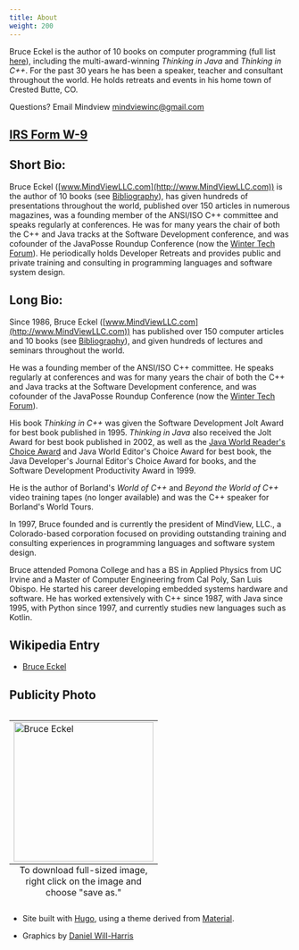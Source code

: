 ```yaml
---
title: About
weight: 200
---
```


Bruce Eckel is the author of 10 books on computer programming (full list
[here](https://en.wikipedia.org/wiki/Bruce_Eckel)), including the
multi-award-winning *Thinking in Java* and *Thinking in C++*. For the past 30
years he has been a speaker, teacher and consultant throughout the world. He
holds retreats and events in his home town of Crested Butte, CO.

Questions? Email Mindview <mindviewinc@gmail.com>

## [IRS Form W-9](W9.pdf)

## Short Bio:

Bruce Eckel ([www.MindViewLLC.com](http://www.MindViewLLC.com)) is the author
of 10 books (see [Bibliography](http://www.MindViewLLC.com/bibliography)), has
given hundreds of presentations throughout the world, published over 150
articles in numerous magazines, was a founding member of the ANSI/ISO C++
committee and speaks regularly at conferences. He was for many years the chair
of both the C++ and Java tracks at the Software Development conference, and was
cofounder of the JavaPosse Roundup Conference (now the [Winter Tech
Forum](http://www.WinterTechForum.com)). He periodically
holds Developer Retreats and provides public and private training and
consulting in programming languages and software system design.

## Long Bio:

Since 1986, Bruce Eckel ([www.MindViewLLC.com](http://www.MindViewLLC.com)) has
published over 150 computer articles and 10 books (see
[Bibliography](http://www.MindViewLLC.com/bibliography)), and given hundreds of
lectures and seminars throughout the world.

He was a founding member of the ANSI/ISO C++ committee. He speaks regularly at
conferences and was for many years the chair of both the C++ and Java tracks at
the Software Development conference, and was cofounder of the JavaPosse Roundup
Conference (now the [Winter Tech Forum](http://www.WinterTechForum.com)).

His book *Thinking in C++* was given the Software Development Jolt Award for
best book published in 1995. *Thinking in Java* also received the Jolt Award
for best book published in 2002, as well as the [Java World Reader's Choice
Award](http://www.javaworld.com/javaworld/rcawards99/jw-0320-rca.html) and Java
World Editor's Choice Award for best book, the Java Developer's Journal
Editor's Choice Award for books, and the Software Development Productivity
Award in 1999.

He is the author of Borland's *World of C++* and *Beyond the World of
C++* video training tapes (no longer available) and was the C++ speaker
for Borland's World Tours.

In 1997, Bruce founded and is currently the president of MindView, LLC.,
a Colorado-based corporation focused on providing outstanding training
and consulting experiences in programming languages and software system
design.

Bruce attended Pomona College and has a BS in Applied Physics from UC Irvine
and a Master of Computer Engineering from Cal Poly, San Luis Obispo. He
started his career developing embedded systems hardware and software. He has
worked extensively with C++ since 1987, with Java since 1995, with Python
since 1997, and currently studies new languages such as Kotlin.

## Wikipedia Entry

- [Bruce Eckel](https://en.wikipedia.org/wiki/Bruce_Eckel)

## Publicity Photo

<table align="left">
<tr><td><img src="/publicity/BruceEckel.jpg" alt="Bruce Eckel" style="width:250px;"/></td></tr>
<caption align="bottom">To download full-sized image, right click on the image and choose "save as."</caption>
</table>

+ Site built with
<a href="https://www.gohugo.io" target="_blank">Hugo</a>, using a theme derived from
<a href="http://github.com/digitalcraftsman/hugo-material-docs" target="_blank">Material</a>.

+ Graphics by <a href="http://www.Will-Harris.com">Daniel Will-Harris</a>
